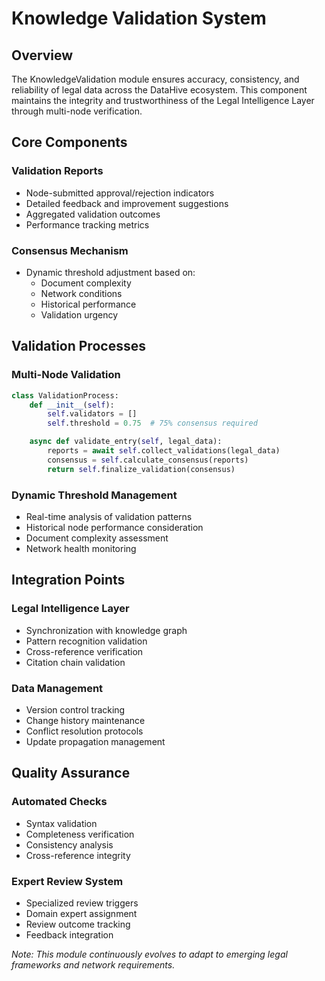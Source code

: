 # Knowledge Validation System

## Overview

The KnowledgeValidation module ensures accuracy, consistency, and reliability of legal data across the DataHive ecosystem. This component maintains the integrity and trustworthiness of the Legal Intelligence Layer through multi-node verification.

## Core Components

### Validation Reports
- Node-submitted approval/rejection indicators
- Detailed feedback and improvement suggestions
- Aggregated validation outcomes
- Performance tracking metrics

### Consensus Mechanism
- Dynamic threshold adjustment based on:
  - Document complexity
  - Network conditions
  - Historical performance
  - Validation urgency

## Validation Processes

### Multi-Node Validation
```python
class ValidationProcess:
    def __init__(self):
        self.validators = []
        self.threshold = 0.75  # 75% consensus required

    async def validate_entry(self, legal_data):
        reports = await self.collect_validations(legal_data)
        consensus = self.calculate_consensus(reports)
        return self.finalize_validation(consensus)
```

### Dynamic Threshold Management
- Real-time analysis of validation patterns
- Historical node performance consideration
- Document complexity assessment
- Network health monitoring

## Integration Points

### Legal Intelligence Layer
- Synchronization with knowledge graph
- Pattern recognition validation
- Cross-reference verification
- Citation chain validation

### Data Management
- Version control tracking
- Change history maintenance
- Conflict resolution protocols
- Update propagation management

## Quality Assurance

### Automated Checks
- Syntax validation
- Completeness verification
- Consistency analysis
- Cross-reference integrity

### Expert Review System
- Specialized review triggers
- Domain expert assignment
- Review outcome tracking
- Feedback integration

*Note: This module continuously evolves to adapt to emerging legal frameworks and network requirements.*
